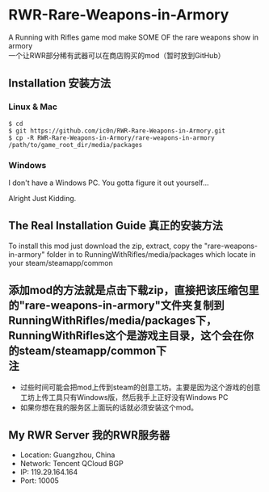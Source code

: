 # RWR-Rare-Weapons-in-Armory
A Running with Rifles game mod make SOME OF the rare weapons show in armory     
一个让RWR部分稀有武器可以在商店购买的mod（暂时放到GitHub）

Installation 安装方法
--------------------

### Linux & Mac
```
$ cd
$ git https://github.com/ic0n/RWR-Rare-Weapons-in-Armory.git
$ cp -R RWR-Rare-Weapons-in-Armory/rare-weapons-in-armory  /path/to/game_root_dir/media/packages
```
### Windows
I don't have a Windows PC. You gotta figure it out yourself...    

Alright Just Kidding.

The Real Installation Guide 真正的安装方法
----------------------------------------

To install this mod just download the zip, extract, copy the "rare-weapons-in-armory" folder in to RunningWithRifles/media/packages which locate in your steam/steamapp/common

添加mod的方法就是点击下载zip，直接把该压缩包里的"rare-weapons-in-armory"文件夹复制到RunningWithRifles/media/packages下，RunningWithRifles这个是游戏主目录，这个会在你的steam/steamapp/common下
<br/>
注
--
- 过些时间可能会把mod上传到steam的创意工坊。主要是因为这个游戏的创意工坊上传工具只有Windows版，然后我手上正好没有Windows PC
- 如果你想在我的服务区上面玩的话就必须安装这个mod。    



My RWR Server 我的RWR服务器
--------------------------

  - Location: Guangzhou, China
  - Network: Tencent QCloud BGP
  - IP: 119.29.164.164
  - Port: 10005
